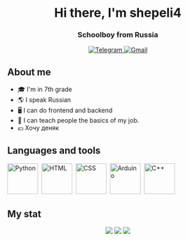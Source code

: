 <div id="main" align="center">
  <h1>Hi there, I'm shepeli4</h1>
  <h3>Schoolboy from Russia</h3>
  <a href="https://t.me/shepeli18">
    <img src="https://img.shields.io/badge/Telegram-blue?style=for-the-badge&logo=Telegram&logoColor=white" alt="Telegram"/>
  </a>
  <a href="mailto:mih.shperling@gmail.com">
    <img src="https://img.shields.io/badge/Gmail-blue?style=for-the-badge&logo=Gmail&logoColor=white" alt="Gmail"/>
  </a>
</div>

<h2>About me</h2>
<ul>
  <li>🎓 I'm in 7th grade</li>
  <li>🌎 I speak Russian</li>
  <li>🖥️ I can do frontend and backend</li>
  <li>🎒 I can teach people the basics of my job.</li>
  <li>💴 Хочу деняк</li>
</ul>

<div id="foot" align="left">
  <h2>Languages and tools</h2>
  <img src="https://cdn.jsdelivr.net/gh/devicons/devicon@latest/icons/python/python-original.svg" title="Python" width="70" height="70"/>&nbsp;
  <img src="https://cdn.jsdelivr.net/gh/devicons/devicon@latest/icons/html5/html5-original.svg" title="HTML" width="70" height="70"/>&nbsp;
  <img src="https://cdn.jsdelivr.net/gh/devicons/devicon@latest/icons/css3/css3-original.svg" title="CSS" width="70" height="70"/>&nbsp;
  <img src="https://cdn.jsdelivr.net/gh/devicons/devicon@latest/icons/arduino/arduino-original.svg" title="Arduino" width="70" height="70"/>&nbsp;
  <img src="https://cdn.jsdelivr.net/gh/devicons/devicon@latest/icons/cplusplus/cplusplus-original.svg" title="C++" width="70" height="70"/>&nbsp;
</div>

<h2>My stat</h2>
<div id="toes" align="center">
  
  ![](http://github-profile-summary-cards.vercel.app/api/cards/profile-details?username=shepeli4&theme=github_dark)
  ![](http://github-profile-summary-cards.vercel.app/api/cards/stats?username=shepeli4&theme=github_dark)
  ![](http://github-profile-summary-cards.vercel.app/api/cards/productive-time?username=shepeli4&theme=github_dark&utcOffset=8)
</div>
